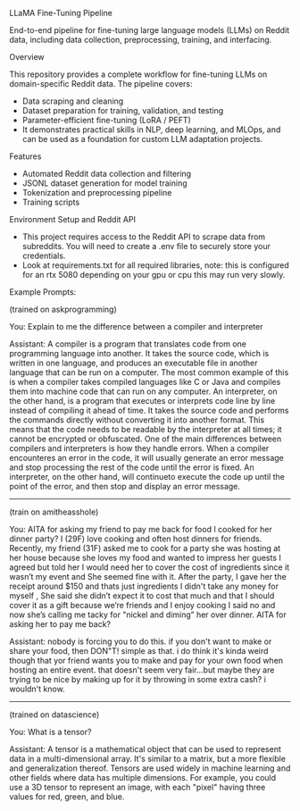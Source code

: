 LLaMA Fine-Tuning Pipeline

End-to-end pipeline for fine-tuning large language models (LLMs) on Reddit data, including data collection, preprocessing, training, and interfacing.

Overview

This repository provides a complete workflow for fine-tuning LLMs on domain-specific Reddit data. The pipeline covers:

* Data scraping and cleaning
* Dataset preparation for training, validation, and testing
* Parameter-efficient fine-tuning (LoRA / PEFT)
* It demonstrates practical skills in NLP, deep learning, and MLOps, and can be used as a foundation for custom LLM adaptation projects.

Features

* Automated Reddit data collection and filtering
* JSONL dataset generation for model training
* Tokenization and preprocessing pipeline
* Training scripts

Environment Setup and Reddit API
* This project requires access to the Reddit API to scrape data from subreddits. You will need to create a .env file to securely store your credentials.
* Look at requirements.txt for all required libraries, note: this is configured for an rtx 5080 depending on your gpu or cpu this may run very slowly.

Example Prompts:

(trained on askprogramming)

You: Explain to me the difference between a compiler and interpreter

Assistant: A compiler is a program that translates code from one programming language into another. It takes the source code, which is written in one language, and produces an executable file in another language that can be run on a computer. The most common example of this is when a compiler takes compiled languages like C or Java and compiles them into machine code that can run on any computer.
An interpreter, on the other hand, is a program that executes or interprets code line by line instead of compiling it ahead of time. It takes the source code and performs the commands directly without converting it into another format. This means that the code needs to be readable by the interpreter at all times; it cannot be encrypted or obfuscated.
One of the main differences between compilers and interpreters is how they handle errors. When a compiler encounteres an error in the code, it will usually generate an error message and stop processing the rest of the code until the error is fixed. An interpreter, on the other hand, will continueto execute the code up until the point of the error, and then stop and display an error message.

---

(train on amitheasshole)

You: AITA for asking my friend to pay me back for food I cooked for her dinner party? I (29F) love cooking and often host dinners for friends. Recently, my friend (31F) asked me to cook for a party she was hosting at her house because she loves my food and wanted to impress her guests I agreed but told her I would need her to cover the cost of ingredients since it wasn’t my event and She seemed fine with it. 
After the party, I gave her the receipt around $150 and thats just ingredients I didn't take any money for myself , She said she didn’t expect it to cost that much and that I should cover it as a gift because we’re friends and I enjoy cooking I said no and now she’s calling me tacky for "nickel and diming” her over dinner. AITA for asking her to pay me back?

Assistant: nobody is forcing you to do this. if you don't want to make or share your food, then DON"T! simple as that.
i do think it's kinda weird though that yor friend wants you to make and pay for your own food when hosting an entire event. that doesn't seem very fair...but maybe they are trying to be nice by making up for it by throwing in some extra cash? i wouldn't know.

---

(trained on datascience)

You: What is a tensor?

Assistant: A tensor is a mathematical object that can be used to represent data in a multi-dimensional array. It's similar to a matrix, but a more flexible and generalization thereof. Tensors are used widely in machine learning and other fields where data has multiple dimensions. For example, you could use a 3D tensor to represent an image, with each "pixel" having three values for red, green, and blue. 


